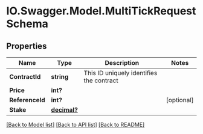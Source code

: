 # IO.Swagger.Model.MultiTickRequestSchema
## Properties

Name | Type | Description | Notes
------------ | ------------- | ------------- | -------------
**ContractId** | **string** | This ID uniquely identifies the contract | 
**Price** | **int?** |  | 
**ReferenceId** | **int?** |  | [optional] 
**Stake** | [**decimal?**](BigDecimal.md) |  | 

[[Back to Model list]](../README.md#documentation-for-models) [[Back to API list]](../README.md#documentation-for-api-endpoints) [[Back to README]](../README.md)

